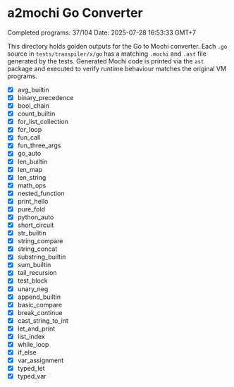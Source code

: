# a2mochi Go Converter

Completed programs: 37/104
Date: 2025-07-28 16:53:33 GMT+7

This directory holds golden outputs for the Go to Mochi converter.
Each `.go` source in `tests/transpiler/x/go` has a matching `.mochi` and `.ast` file generated by the tests. Generated Mochi code is printed via the `ast` package and executed to verify runtime behaviour matches the original VM programs.
- [x] avg_builtin
- [x] binary_precedence
- [x] bool_chain
- [x] count_builtin
- [x] for_list_collection
- [x] for_loop
- [x] fun_call
- [x] fun_three_args
- [x] go_auto
- [x] len_builtin
- [x] len_map
- [x] len_string
- [x] math_ops
- [x] nested_function
- [x] print_hello
- [x] pure_fold
- [x] python_auto
- [x] short_circuit
- [x] str_builtin
- [x] string_compare
- [x] string_concat
- [x] substring_builtin
- [x] sum_builtin
- [x] tail_recursion
- [x] test_block
- [x] unary_neg
- [x] append_builtin
- [x] basic_compare
- [x] break_continue
- [x] cast_string_to_int
- [x] let_and_print
- [x] list_index
- [x] while_loop
- [x] if_else
- [x] var_assignment
- [x] typed_let
- [x] typed_var
